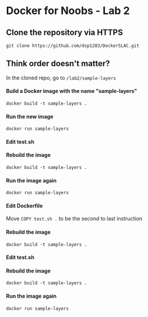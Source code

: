 # Docker for Noobs - Lab 2
## Clone the repository via HTTPS
`git clone https://github.com/dsp1283/DockerSLAC.git`
## Think order doesn't matter?
In the cloned repo, go to `/lab2/sample-layers`
#### Build a Docker image with the name "sample-layers"
`docker build -t sample-layers .`
#### Run the new image
`docker run sample-layers`
#### Edit test.sh
#### Rebuild the image
`docker build -t sample-layers .`
#### Run the image again
`docker run sample-layers`
#### Edit Dockerfile
Move `COPY test.sh .` to be the second to last instruction
#### Rebuild the image
`docker build -t sample-layers .`
#### Edit test.sh
#### Rebuild the image
`docker build -t sample-layers .`
#### Run the image again
`docker run sample-layers`
